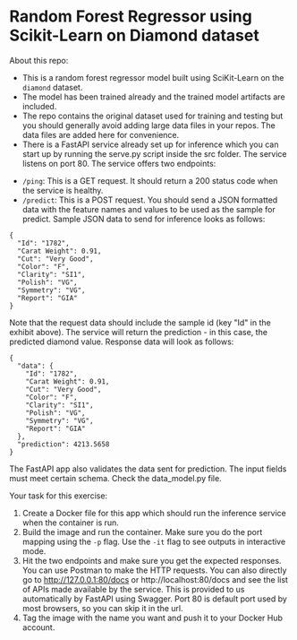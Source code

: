 # Random Forest Regressor using Scikit-Learn on Diamond dataset

About this repo:

- This is a random forest regressor model built using SciKit-Learn on the `diamond` dataset.
- The model has been trained already and the trained model artifacts are included.
- The repo contains the original dataset used for training and testing but you should generally avoid adding large data files in your repos. The data files are added here for convenience.
- There is a FastAPI service already set up for inference which you can start up by running the serve.py script inside the src folder. The service listens on port 80. The service offers two endpoints:

* `/ping`: This is a GET request. It should return a 200 status code when the service is healthy.
* `/predict`: This is a POST request. You should send a JSON formatted data with the feature names and values to be used as the sample for predict. Sample JSON data to send for inference looks as follows:

```
{
  "Id": "1782",
  "Carat Weight": 0.91,
  "Cut": "Very Good",
  "Color": "F",
  "Clarity": "SI1",
  "Polish": "VG",
  "Symmetry": "VG",
  "Report": "GIA"
}
```

Note that the request data should include the sample id (key "Id" in the exhibit above). The service will return the prediction - in this case, the predicted diamond value. Response data will look as follows:

```
{
  "data": {
    "Id": "1782",
    "Carat Weight": 0.91,
    "Cut": "Very Good",
    "Color": "F",
    "Clarity": "SI1",
    "Polish": "VG",
    "Symmetry": "VG",
    "Report": "GIA"
  },
  "prediction": 4213.5658
}
```

The FastAPI app also validates the data sent for prediction. The input fields must meet certain schema. Check the data_model.py file.

Your task for this exercise:

1. Create a Docker file for this app which should run the inference service when the container is run.
2. Build the image and run the container. Make sure you do the port mapping using the `-p` flag. Use the `-it` flag to see outputs in interactive mode.
3. Hit the two endpoints and make sure you get the expected responses. You can use Postman to make the HTTP requests. You can also directly go to http://127.0.0.1:80/docs or http://localhost:80/docs and see the list of APIs made available by the service. This is provided to us automatically by FastAPI using Swagger. Port 80 is default port used by most browsers, so you can skip it in the url.
4. Tag the image with the name you want and push it to your Docker Hub account.
